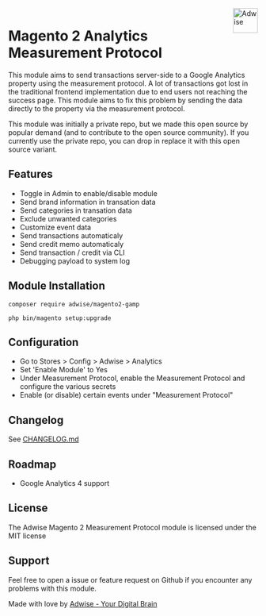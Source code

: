<a href="https://www.adwise.nl/">
    <img src="https://cdn.adwise.nl/hosted_files/github/logo.webp" alt="Adwise" title="Adwise" align="right" height="50" />
</a>

# Magento 2 Analytics Measurement Protocol

This module aims to send transactions server-side to a Google Analytics property using the measurement protocol. A lot of transactions got lost in the traditional frontend implementation due to end users not reaching the success page. This module aims to fix this problem by sending the data directly to the property via the measurement protocol.

This module was initially a private repo, but we made this open source by popular demand (and to contribute to the open source community). If you currently use the private repo, you can drop in replace it with this open source variant.

## Features
- Toggle in Admin to enable/disable module
- Send brand information in transation data
- Send categories in transation data
- Exclude unwanted categories
- Customize event data
- Send transactions automaticaly
- Send credit memo automaticaly
- Send transaction / credit via CLI
- Debugging payload to system log

## Module Installation
`composer require adwise/magento2-gamp`

`php bin/magento setup:upgrade`

## Configuration

- Go to Stores > Config > Adwise > Analytics
- Set 'Enable Module' to Yes
- Under Measurement Protocol, enable the Measurement Protocol and configure the various secrets
- Enable (or disable) certain events under "Measurement Protocol"

## Changelog

See [CHANGELOG.md](CHANGELOG.md)

## Roadmap

- Google Analytics 4 support

## License

 The Adwise Magento 2 Measurement Protocol module is licensed under the MIT license

 ## Support

 Feel free to open a issue or feature request on Github if you encounter any problems with this module.

 Made with love by <a href="https://www.adwise.nl/">Adwise - Your Digital Brain</a>
